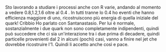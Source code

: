 Sto lavorando a studiare i processi anche con R varie, andando al momento a vedere 0.8,1.2,1.6 oltre al 0.4 .
In tutti tranne lo 0.4 ho eventi che hanno efficienza maggiore di uno, ricostruiscono più energia di quella iniziale del quark!
Cribbio
Ho parlato con Santanastasio. Per lui è normale, sostanzialmente i due quark non sono completamente indipendenti, quindi può succedere che ci sia un'interazione tra i due prima di decadere, quindi particelle provenienti dal 2 in alcuni (pochi) casi, vanno a finire nel jet che dovrebbe ricostruire l'1. Quindi li accetto anche così e pace.
